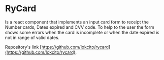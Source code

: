 # RyCard
Is a react component that implements an input card form to receipt the Number cards, Dates expired and CVV code. 
To help to the user the form shows some errors when the card is incomplete or when the date expired is not in range of valid dates.
 
Repository's link [https://github.com/lokcito/rycard](https://github.com/lokcito/rycard).